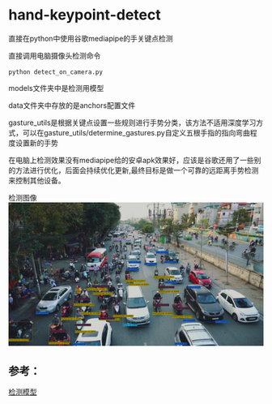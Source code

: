 # hand-keypoint-detect

直接在python中使用谷歌mediapipe的手关键点检测

直接调用电脑摄像头检测命令

    python detect_on_camera.py  


models文件夹中是检测用模型

data文件夹中存放的是anchors配置文件

gasture_utils是根据关键点设置一些规则进行手势分类，该方法不适用深度学习方式，可以在gasture_utils/determine_gastures.py自定义五根手指的指向弯曲程度设置新的手势

在电脑上检测效果没有mediapipe给的安卓apk效果好，应该是谷歌还用了一些别的方法进行优化，后面会持续优化更新,最终目标是做一个可靠的远距离手势检测来控制其他设备。



检测图像
![efficientd4](https://github.com/ndkjing/detection_keras_tf/blob/master/eval_infer/images_out/efficientdet4.png)



## 参考：

[检测模型](https://github.com/google/mediapipe)

